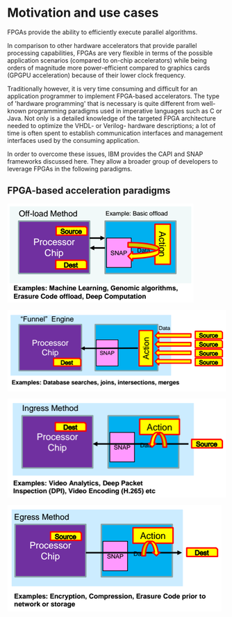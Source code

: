# Motivation and use cases

FPGAs provide the ability to efficiently execute parallel algorithms.

In comparison to other hardware accelerators that provide parallel processing capabilities, FPGAs are very flexible in terms of the possible application scenarios \(compared to on-chip accelerators\) while being orders of magnitude more power-efficient compared to graphics cards \(GPGPU acceleration\) because of their lower clock frequency.

Traditionally however, it is very time consuming and difficult for an application programmer to implement FPGA-based accelerators. The type of 'hardware programming' that is necessary is quite different from well-known programming paradigms used in imperative languages such as C or Java. Not only is a detailed knowledge of the targeted FPGA architecture needed to optimize the VHDL- or Verilog- hardware descriptions; a lot of time is often spent to establish communication interfaces and management interfaces used by the consuming application.

In order to overcome these issues, IBM provides the CAPI and SNAP frameworks discussed here. They allow a broader group of developers to leverage FPGAs in the following paradigms.

## FPGA-based acceleration paradigms

![](/assets/offload.png)

![](/assets/funnel.png)

![](/assets/ingress.png)

![](/assets/egress.png)

